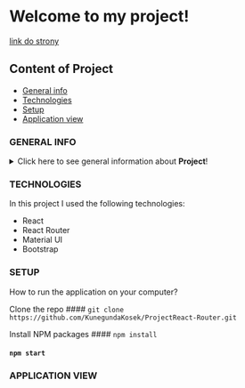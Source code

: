 # Welcome to my project!

[link do strony](https://kunegundakosek.github.io/ProjectReact-Router/)

## Content of Project
* [General info](#general-info)
* [Technologies](#technologies)
* [Setup](#Setup)
* [Application view](#application-view)

### GENERAL INFO
<details>
<summary>Click here to see general information about <b>Project</b>!</summary>
<b>In this application </b>you will find my projects that I wrote while learning React. I am currently doing the course "React - The Complete Guide (incl Hooks, React Router, Redux)" on Udemy.
</details>

### TECHNOLOGIES
In this project I used the following technologies:
<ul>
  <li>React</li>
  <li>React Router</li>
  <li>Material UI</li>
  <li>Bootstrap</li>
 </ul>

### SETUP
How to run the application on your computer?

Clone the repo #### `git clone https://github.com/KunegundaKosek/ProjectReact-Router.git`

Install NPM packages #### `npm install`

#### `npm start`

### APPLICATION VIEW







